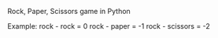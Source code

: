 Rock, Paper, Scissors game in Python

Example:
rock - rock = 0
rock - paper = -1
rock - scissors = -2